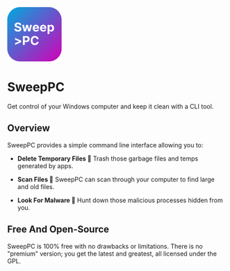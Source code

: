 <img src="resources/icons/sweep_pc_icon.svg" width="125">

# SweepPC
Get control of your Windows computer and keep it clean with a CLI tool.

## Overview
SweepPC provides a simple command line interface allowing you to:

- **Delete Temporary Files 📂** Trash those garbage files and temps generated by apps.

- **Scan Files 🔎** SweepPC can scan through your computer to find large and old files.

- **Look For Malware 👹** Hunt down those malicious processes hidden from you.

## Free And Open-Source
SweepPC is 100% free with no drawbacks or limitations. There is no "premium" version; you get the latest and 
greatest, all licensed under the GPL.
